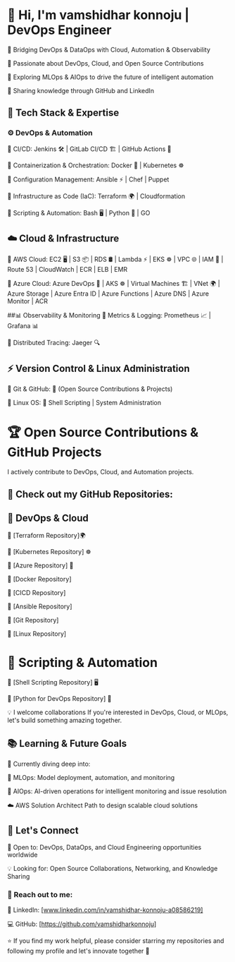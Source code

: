 # 👋 Hi, I'm vamshidhar konnoju | DevOps Engineer
🚀 Bridging DevOps & DataOps with Cloud, Automation & Observability

🔹 Passionate about DevOps, Cloud, and Open Source Contributions

🔹 Exploring MLOps & AIOps to drive the future of intelligent automation

🔹 Sharing knowledge through GitHub and LinkedIn

## 🔧 Tech Stack & Expertise
### ⚙️ DevOps & Automation
🔹 CI/CD: Jenkins 🛠️ | GitLab CI/CD 🏗️ | GitHub Actions 🚀

🔹 Containerization & Orchestration: Docker 🐳 | Kubernetes ☸️

🔹 Configuration Management: Ansible ⚡ | Chef | Puppet

🔹 Infrastructure as Code (IaC): Terraform 🌍 | Cloudformation

🔹 Scripting & Automation: Bash 🖥️ | Python 🐍 | GO

## ☁️ Cloud & Infrastructure
🔹 AWS Cloud: EC2 🖥️ | S3 📦 | RDS 🛢️ | Lambda ⚡ | EKS ☸️ | VPC 🌐 | IAM 🔑 | Route 53 | CloudWatch | ECR | ELB | EMR

🔹 Azure Cloud: Azure DevOps 🚀 | AKS ☸️ | Virtual Machines 🏗️ | VNet 🌍 | Azure Storage | Azure Entra ID | Azure Functions | Azure DNS | Azure Monitor | ACR

##📊 Observability & Monitoring
🔹 Metrics & Logging: Prometheus 📈 | Grafana 📊

🔹 Distributed Tracing: Jaeger 🔍

## ⚡ Version Control & Linux Administration
🔹 Git & GitHub: 📝 (Open Source Contributions & Projects)

🔹 Linux OS: 🐧 Shell Scripting | System Administration

# 🏆 Open Source Contributions & GitHub Projects
I actively contribute to DevOps, Cloud, and Automation projects.

## 🚀 Check out my GitHub Repositories:
## 📌 DevOps & Cloud
🔹 [Terraform Repository]🌍

🔹 [Kubernetes Repository] ☸️

🔹 [Azure Repository] 🚀

🔹 [Docker Repository]

🔹 [CICD Repository]

🔹 [Ansible Repository]

🔹 [Git Repository]

🔹 [Linux Repository]

# 📌 Scripting & Automation
🔹 [Shell Scripting Repository] 🖥️

🔹 [Python for DevOps Repository] 🐍

💡 I welcome collaborations If you're interested in DevOps, Cloud, or MLOps, let's build something amazing together.

## 📚 Learning & Future Goals
🚀 Currently diving deep into:

🤖 MLOps: Model deployment, automation, and monitoring

🤖 AIOps: AI-driven operations for intelligent monitoring and issue resolution

☁️ AWS Solution Architect Path to design scalable cloud solutions

## 📢 Let's Connect
💼 Open to: DevOps, DataOps, and Cloud Engineering opportunities worldwide

💡 Looking for: Open Source Collaborations, Networking, and Knowledge Sharing

### 📩 Reach out to me:
🔗 LinkedIn: [www.linkedin.com/in/vamshidhar-konnoju-a08586219]

💻 GitHub: [https://github.com/vamshidharkonnoju]

⭐ If you find my work helpful, please consider starring my repositories and following my profile and let's innovate together 🎯
